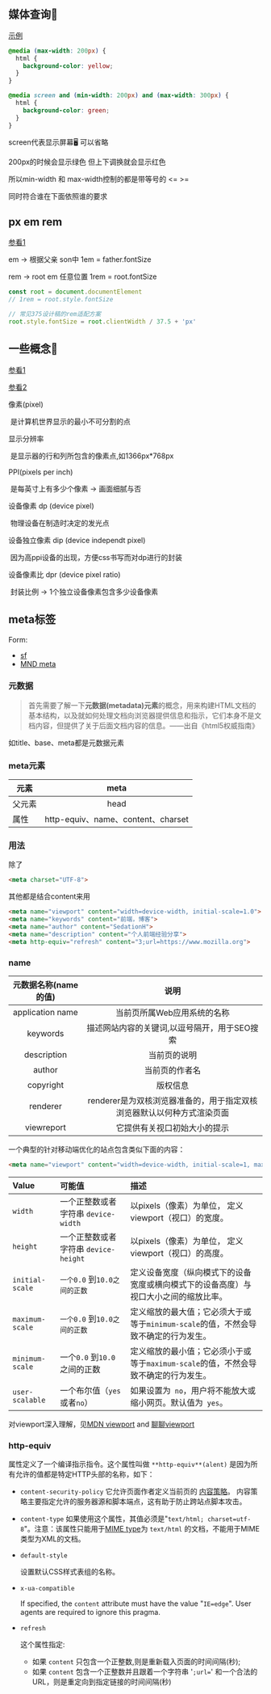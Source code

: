 ## 媒体查询📖

[示例](https://zh.learnlayout.com/media-queries.html)

```css
@media (max-width: 200px) {
  html {
    background-color: yellow;
  }
}

@media screen and (min-width: 200px) and (max-width: 300px) {
  html {
    background-color: green;
  }
}
```

screen代表显示屏幕🖥 可以省略

200px的时候会显示绿色 但上下调换就会显示红色

所以min-width 和 max-width控制的都是带等号的 <=     >= 

同时符合谁在下面依照谁的要求



## px em rem

[参看1](https://zhuanlan.zhihu.com/p/39811831)

em -> 根据父亲  son中 1em =  father.fontSize



rem  -> root em 任意位置 1rem =  root.fontSize

```js
const root = document.documentElement
// 1rem = root.style.fontSize

// 常见375设计稿的rem适配方案
root.style.fontSize = root.clientWidth / 37.5 + 'px'
```





## 一些概念🥰

[参看1](https://juejin.im/post/5d5e867fe51d4557ca7fdd4f)

[参看2](https://github.com/jawil/blog/issues/21)

像素(pixel) 

​	是计算机世界显示的最小不可分割的点

显示分辨率 

​	是显示器的行和列所包含的像素点,如1366px*768px

PPI(pixels per inch) 

​	是每英寸上有多少个像素 -> 画面细腻与否

设备像素 dp (device pixel)

​	物理设备在制造时决定的发光点

设备独立像素 dip (device independt pixel)

​	因为高ppi设备的出现，方便css书写而对dp进行的封装

设备像素比 dpr (device pixel ratio)

​	封装比例  ->  1个独立设备像素包含多少设备像素




## meta标签

Form:

- [sf](https://segmentfault.com/a/1190000010342600)
- [MND meta](https://developer.mozilla.org/zh-CN/docs/Web/HTML/Element/meta)

### 元数据

> 首先需要了解一下**元数据(metadata)元素**的概念，用来构建HTML文档的基本结构，以及就如何处理文档向浏览器提供信息和指示，它们本身不是文档内容，但提供了关于后面文档内容的信息。——出自《html5权威指南》

如title、base、meta都是元数据元素



### meta元素

| 元素   |                meta                |
| ------ | :--------------------------------: |
| 父元素 |                head                |
| 属性   | http-equiv、name、content、charset |



### 用法

除了

```html
<meta charset="UTF-8">
```

其他都是结合content来用

```html
<meta name="viewport" content="width=device-width, initial-scale=1.0">
<meta name="keywords" content="前端，博客">
<meta name="author" content="SedationH">
<meta name="description" content="个人前端经验分享">
<meta http-equiv="refresh" content="3;url=https://www.mozilla.org">
```



### name

| 元数据名称(name的值) |                             说明                             |
| :------------------: | :----------------------------------------------------------: |
|   application name   |                 当前页所属Web应用系统的名称                  |
|       keywords       |         描述网站内容的关键词,以逗号隔开，用于SEO搜索         |
|     description      |                         当前页的说明                         |
|        author        |                        当前页的作者名                        |
|      copyright       |                           版权信息                           |
|       renderer       | renderer是为双核浏览器准备的，用于指定双核浏览器默认以何种方式渲染页面 |
|      viewreport      |                 它提供有关视口初始大小的提示                 |

一个典型的针对移动端优化的站点包含类似下面的内容：

```html
<meta name="viewport" content="width=device-width, initial-scale=1, maximum-scale=1">
```

| Value           | 可能值                               | 描述                                                         |
| :-------------- | :----------------------------------- | :----------------------------------------------------------- |
| `width`         | 一个正整数或者字符串 `device-width`  | 以pixels（像素）为单位， 定义viewport（视口）的宽度。        |
| `height`        | 一个正整数或者字符串 `device-height` | 以pixels（像素）为单位， 定义viewport（视口）的高度。        |
| `initial-scale` | `一个0.0` 到`10.0之间的正数`         | 定义设备宽度（纵向模式下的设备宽度或横向模式下的设备高度）与视口大小之间的缩放比率。 |
| `maximum-scale` | `一个0.0` 到`10.0之间的正数`         | 定义缩放的最大值；它必须大于或等于`minimum-scale`的值，不然会导致不确定的行为发生。 |
| `minimum-scale` | 一个`0.0` 到`10.0`之间的正数         | 定义缩放的最小值；它必须小于或等于`maximum-scale`的值，不然会导致不确定的行为发生。 |
| `user-scalable` | 一个布尔值（`yes` 或者`no`）         | 如果设置为` no`，用户将不能放大或缩小网页。默认值为` yes`。  |



对viewport深入理解，见[MDN viewport](https://developer.mozilla.org/zh-CN/docs/Web/CSS/Viewport_concepts) and [聊聊viewport](https://juejin.im/post/5a910349f265da4e9449cffd)



### http-equiv



属性定义了一个编译指示指令。这个属性叫做 `**http-equiv**(alent)` 是因为所有允许的值都是特定HTTP头部的名称，如下：

- `content-security-policy`
  它允许页面作者定义当前页的 [内容策略](https://developer.mozilla.org/en-US/docs/Web/Security/CSP/CSP_policy_directives)。 内容策略主要指定允许的服务器源和脚本端点，这有助于防止跨站点脚本攻击。

- `content-type`
  如果使用这个属性，其值必须是"`text/html; charset=utf-8`"。注意：该属性只能用于[MIME type](https://wiki.developer.mozilla.org/en-US/docs/Web/HTTP/Basics_of_HTTP/MIME_types)为 `text/html` 的文档，不能用于MIME类型为XML的文档。

- ```
  default-style
  ```

  设置默认CSS样式表组的名称。

- `x-ua-compatible`

  If specified, the `content` attribute must have the value "`IE=edge`". User agents are required to ignore this pragma.

- ```
  refresh
  ```

  这个属性指定:

  - 如果 `content` 只包含一个正整数,则是重新载入页面的时间间隔(秒);
  - 如果 `content` 包含一个正整数并且跟着一个字符串 '`;url=`' 和一个合法的 URL，则是重定向到指定链接的时间间隔(秒)

